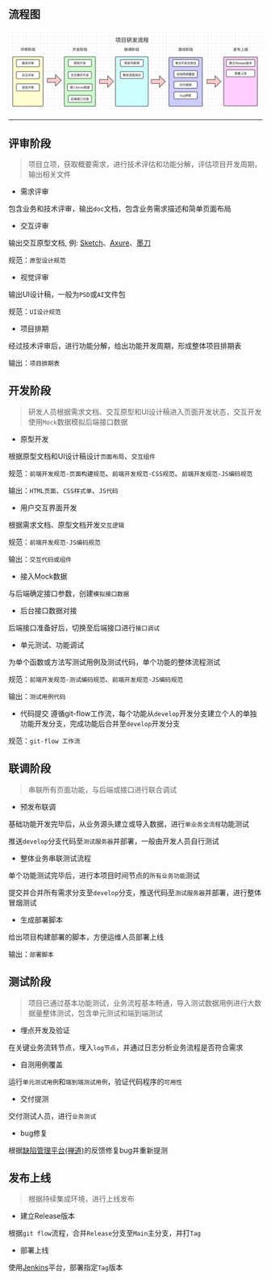 ## 流程图

![](assets/prjflow.png)

***

## 评审阶段

> 项目立项，获取概要需求，进行技术评估和功能分解，评估项目开发周期，输出相关文件

* 需求评审

包含业务和技术评审，输出`doc`文档，包含业务需求描述和简单页面布局

* 交互评审

输出交互原型文档, 例: [Sketch](https://www.sketch.com/)、[Axure](https://www.axure.com/)、[墨刀](https://modao.cc/)

规范：`原型设计规范`

* 视觉评审

输出UI设计稿，一般为`PSD`或`AI`文件包

规范：`UI设计规范`

* 项目排期

经过技术评审后，进行功能分解，给出功能开发周期，形成整体项目排期表

输出：`项目排期表`

## 开发阶段
> 研发人员根据需求文档、交互原型和UI设计稿进入页面开发状态，交互开发使用`Mock`数据模拟后端接口数据

* 原型开发

根据原型文档和UI设计稿设计`页面布局`、`交互组件`

规范：`前端开发规范-页面构建规范`、`前端开发规范-CSS规范`、`前端开发规范-JS编码规范`

输出：`HTML页面`、`CSS样式单`、`JS代码`

* 用户交互界面开发

根据需求文档、原型文档开发`交互逻辑`

规范：`前端开发规范-JS编码规范`

输出：`交互代码或组件`

* 接入Mock数据

与后端确定接口参数，创建`模拟接口数据`

* 后台接口数据对接

后端接口准备好后，切换至后端接口进行`接口调试`

* 单元测试、功能调试

为单个函数或方法写测试用例及测试代码，单个功能的整体流程测试

规范：`前端开发规范-测试编码规范`、`前端开发规范-JS编码规范`

输出：`测试用例代码`

* 代码提交
遵循git-flow工作流，每个功能从`develop`开发分支建立个人的单独功能开发分支，完成功能后合并至`develop`开发分支

规范：`git-flow 工作流`

## 联调阶段
> 串联所有页面功能，与后端或接口进行联合调试

* 预发布联调

基础功能开发完毕后，从业务源头建立或导入数据，进行`单业务全流程`功能测试

推送`develop`分支代码至`测试服务器`并部署，一般由开发人员自行测试

* 整体业务串联测试流程

单个功能测试完毕后，进行本项目时间节点的`所有业务功能`测试

提交并合并所有需求分支至`develop`分支，推送代码至`测试服务器`并部署，进行整体冒烟测试

* 生成部署脚本

给出项目构建部署的脚本，方便运维人员部署上线

输出：`部署脚本`

## 测试阶段
> 项目已通过基本功能测试，业务流程基本畅通，导入测试数据用例进行大数据量整体测试，包含单元测试和端到端测试

* 埋点开发及验证

在关键业务流转节点，埋入`log节点`，并通过日志分析业务流程是否符合需求

* 自测用例覆盖

运行`单元测试用例`和`端到端测试用例`，验证代码程序的`可用性`

* 交付提测

交付测试人员，进行`业务测试`

* bug修复

根据[缺陷管理平台(禅道)](https://www.zentao.net/)的反馈修复bug并重新提测

## 发布上线
> 根据持续集成环境，进行上线发布

* 建立Release版本

根据`git flow`流程，合并`Release`分支至`Main`主分支，并打`Tag`

* 部署上线

使用[Jenkins](https://www.jenkins.io/zh/)平台，部署指定`Tag`版本
